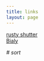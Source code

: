 ```yaml
---
title: links
layout: page
---
```

[rusty shutter](http://lhzhang.com/)  
[Bialy](http://www.bialy.me/)  

*# sort*
